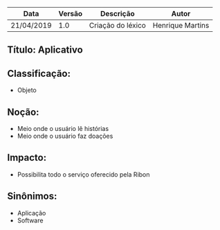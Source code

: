 | Data | Versão | Descrição | Autor |
|---|---|---|---|
| 21/04/2019 | 1.0 | Criação do léxico  | Henrique Martins |

## Título: Aplicativo

## Classificação:

- Objeto

## Noção:

- Meio onde o usuário lê histórias
- Meio onde o usuário faz doações

## Impacto:

- Possibilita todo o serviço oferecido pela Ribon

## Sinônimos:

- Aplicação
- Software
